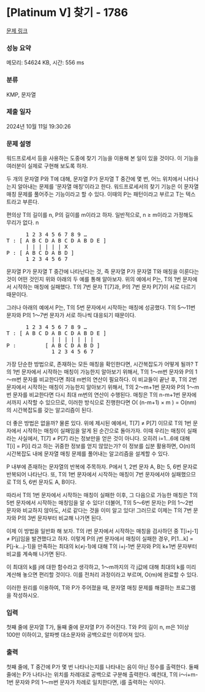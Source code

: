 # [Platinum V] 찾기 - 1786 

[문제 링크](https://www.acmicpc.net/problem/1786) 

### 성능 요약

메모리: 54624 KB, 시간: 556 ms

### 분류

KMP, 문자열

### 제출 일자

2024년 10월 11일 19:30:26

### 문제 설명

<p>워드프로세서 등을 사용하는 도중에 찾기 기능을 이용해 본 일이 있을 것이다. 이 기능을 여러분이 실제로 구현해 보도록 하자.</p>

<p>두 개의 문자열 P와 T에 대해, 문자열 P가 문자열 T 중간에 몇 번, 어느 위치에서 나타나는지 알아내는 문제를 '문자열 매칭'이라고 한다. 워드프로세서의 찾기 기능은 이 문자열 매칭 문제를 풀어주는 기능이라고 할 수 있다. 이때의 P는 패턴이라고 부르고 T는 텍스트라고 부른다.</p>

<p>편의상 T의 길이를 n, P의 길이를 m이라고 하자. 일반적으로, n ≥ m이라고 가정해도 무리가 없다.  n<m이면 어차피 P는 T중간에 나타날 수 없기 때문이다. 또, T의 i번째 문자를 T[i]라고 표현하도록 하자. 그러면 물론, P의 i번째 문자는 P[i]라고 표현된다.</p>

<pre>      1 2 3 4 5 6 7 8 9 …
T : [ A B C D A B C D A B D E ]
      | | | | | | X
P : [ A B C D A B D ]
      1 2 3 4 5 6 7</pre>

<p>문자열 P가 문자열 T 중간에 나타난다는 것, 즉 문자열 P가 문자열 T와 매칭을 이룬다는 것이 어떤 것인지 위와 아래의 두 예를 통해 알아보자. 위의 예에서 P는, T의 1번 문자에서 시작하는 매칭에 실패했다. T의 7번 문자 T[7]과, P의 7번 문자 P[7]이 서로 다르기 때문이다.</p>

<p>그러나 아래의 예에서 P는, T의 5번 문자에서 시작하는 매칭에 성공했다. T의 5～11번 문자와 P의 1～7번 문자가 서로 하나씩 대응되기 때문이다.</p>

<pre>      1 2 3 4 5 6 7 8 9 …
T : [ A B C D A B C D A B D E ]
              | | | | | | |
P :         [ A B C D A B D ]
              1 2 3 4 5 6 7</pre>

<p>가장 단순한 방법으로, 존재하는 모든 매칭을 확인한다면, 시간복잡도가 어떻게 될까? T의 1번 문자에서 시작하는 매칭이 가능한지 알아보기 위해서, T의 1～m번 문자와 P의 1～m번 문자를 비교한다면 최대 m번의 연산이 필요하다. 이 비교들이 끝난 후, T의 2번 문자에서 시작하는 매칭이 가능한지 알아보기 위해서, T의 2～m+1번 문자와 P의 1～m번 문자를 비교한다면 다시 최대 m번의 연산이 수행된다. 매칭은 T의 n-m+1번 문자에서까지 시작할 수 있으므로, 이러한 방식으로 진행한다면 O( (n-m+1) × m ) = O(nm) 의 시간복잡도를 갖는 알고리즘이 된다.</p>

<p>더 좋은 방법은 없을까? 물론 있다. 위에 제시된 예에서, T[7] ≠ P[7] 이므로 T의 1번 문자에서 시작하는 매칭이 실패임을 알게 된 순간으로 돌아가자. 이때 우리는 매칭이 실패라는 사실에서, T[7] ≠ P[7] 라는 정보만을 얻은 것이 아니다. 오히려 i=1…6에 대해 T[i] = P[i] 라고 하는 귀중한 정보를 얻지 않았는가? 이 정보를 십분 활용하면, O(n)의 시간복잡도 내에 문자열 매칭 문제를 풀어내는 알고리즘을 설계할 수 있다.</p>

<p>P 내부에 존재하는 문자열의 반복에 주목하자. P에서 1, 2번 문자 A, B는 5, 6번 문자로 반복되어 나타난다. 또, T의 1번 문자에서 시작하는 매칭이 7번 문자에서야 실패했으므로 T의 5, 6번 문자도 A, B이다.</p>

<p>따라서 T의 1번 문자에서 시작하는 매칭이 실패한 이후, 그 다음으로 가능한 매칭은 T의 5번 문자에서 시작하는 매칭임을 알 수 있다! 더불어, T의 5～6번 문자는 P의 1～2번 문자와 비교하지 않아도, 서로 같다는 것을 이미 알고 있다! 그러므로 이제는 T의 7번 문자와 P의 3번 문자부터 비교해 나가면 된다.</p>

<p>이제 이 방법을 일반화 해 보자. T의 i번 문자에서 시작하는 매칭을 검사하던 중 T[i+j-1] ≠ P[j]임을 발견했다고 하자. 이렇게 P의 j번 문자에서 매칭이 실패한 경우, P[1…k] = P[j-k…j-1]을 만족하는 최대의 k(≠j-1)에 대해 T의 i+j-1번 문자와 P의 k+1번 문자부터 비교를 계속해 나가면 된다.</p>

<p>이 최대의 k를 j에 대한 함수라고 생각하고, 1～m까지의 각 j값에 대해 최대의 k를 미리 계산해 놓으면 편리할 것이다. 이를 전처리 과정이라고 부르며, O(m)에 완료할 수 있다.</p>

<p>이러한 원리를 이용하여, T와 P가 주어졌을 때, 문자열 매칭 문제를 해결하는 프로그램을 작성하시오.</p>

### 입력 

 <p>첫째 줄에 문자열 T가, 둘째 줄에 문자열 P가 주어진다. T와 P의 길이 n, m은 1이상 100만 이하이고, 알파벳 대소문자와 공백으로만 이루어져 있다.</p>

### 출력 

 <p>첫째 줄에, T 중간에 P가 몇 번 나타나는지를 나타내는 음이 아닌 정수를 출력한다. 둘째 줄에는 P가 나타나는 위치를 차례대로 공백으로 구분해 출력한다. 예컨대, T의 i～i+m-1번 문자와 P의 1～m번 문자가 차례로 일치한다면, i를 출력하는 식이다.</p>


